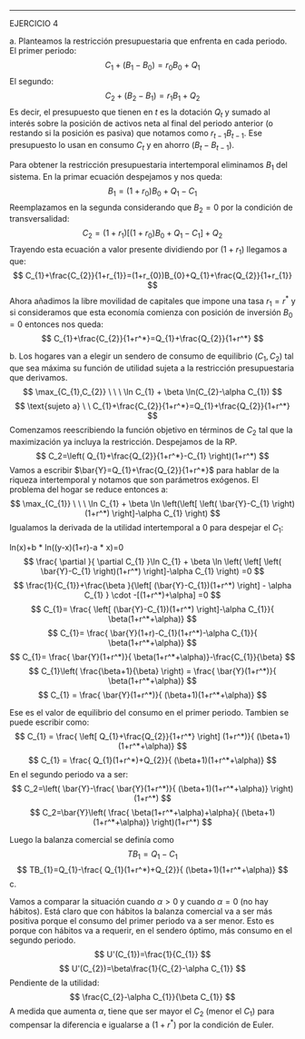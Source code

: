 

---
EJERCICIO 4

a.
Planteamos la restricción presupuestaria que enfrenta en cada periodo. 
El primer periodo:
$$C_{1}+(B_{1}-B_{0})=r_{0}B_{0}+Q_{1}$$
El segundo:
$$C_{2}+(B_{2}-B_{1})=r_{1}B_{1}+Q_{2}$$
Es decir, el presupuesto que tienen en $t$ es la dotación $Q_{t}$ y sumado al interés sobre la posición de activos neta al final del periodo anterior (o restando si la posición es pasiva) que notamos como $r_{t-1}B_{t-1}$. Ese presupuesto lo usan en consumo $C_{t}$ y en ahorro $(B_{t}-B_{t-1})$.

Para obtener la restricción presupuestaria intertemporal eliminamos $B_{1}$ del sistema. En la primar ecuación despejamos y nos queda:
$$
B_{1}=(1+r_{0})B_{0}+Q_{1}-C_{1}
$$
Reemplazamos en la segunda considerando que $B_{2}=0$ por la condición de transversalidad:
$$
C_{2}=(1+r_{1})\left[ (1+r_{0})B_{0}+Q_{1}-C_{1} \right] +Q_{2}
$$
Trayendo esta ecuación a valor presente dividiendo por $(1+r_{1})$ llegamos a que:
$$
C_{1}+\frac{C_{2}}{1+r_{1}}=(1+r_{0})B_{0}+Q_{1}+\frac{Q_{2}}{1+r_{1}}
$$
Ahora añadimos la libre movilidad de capitales que impone una tasa $r_{1}=r^*$ y si consideramos que esta economía comienza con posición de inversión $B_{0}=0$ entonces nos queda:
$$
C_{1}+\frac{C_{2}}{1+r^*}=Q_{1}+\frac{Q_{2}}{1+r^*}
$$

b.
Los hogares van a elegir un sendero de consumo de equilibrio $(C_{1}, C_{2})$ tal que sea máxima su función de utilidad sujeta a la restricción presupuestaria que derivamos.
$$
\max_{C_{1},C_{2}} \ \ \ \ln C_{1} + \beta \ln(C_{2}-\alpha C_{1})
$$
$$
\text{sujeto a} \ \ C_{1}+\frac{C_{2}}{1+r^*}=Q_{1}+\frac{Q_{2}}{1+r^*}
$$
Comenzamos reescribiendo la función objetivo en términos de $C_{2}$ tal que la maximización ya incluya la restricción. Despejamos de la RP.
$$
C_2=\left( Q_{1}+\frac{Q_{2}}{1+r^*}-C_{1}  \right)(1+r^*)
$$
Vamos a escribir $\bar{Y}=Q_{1}+\frac{Q_{2}}{1+r^*}$ para hablar de la riqueza intertemporal y notamos que son parámetros exógenos. El problema del hogar se reduce entonces a:
$$
\max_{C_{1}} \ \ \ \ln C_{1} + \beta \ln \left(\left[ \left( \bar{Y}-C_{1}  \right)(1+r^*) \right]-\alpha C_{1}  \right)  
$$
Igualamos la derivada de la utilidad intertemporal a 0 para despejar el $C_{1}$:

ln(x)+b * ln((y-x)(1+r)-a * x)=0
$$
\frac{ \partial  }{ \partial C_{1} }\ln C_{1} + \beta \ln \left( \left[ \left( \bar{Y}-C_{1}  \right)(1+r^*) \right]-\alpha C_{1} \right)  =0 
$$
$$
\frac{1}{C_{1}}+\frac{\beta }{\left[ (\bar{Y}-C_{1})(1+r^*) \right] - \alpha C_{1} } \cdot -[(1+r^*)+\alpha]  =0 
$$
$$
C_{1}= \frac{ \left[ (\bar{Y}-C_{1})(1+r^*) \right]-\alpha C_{1}}{ \beta(1+r^*+\alpha)}
$$
$$
C_{1}= \frac{ \bar{Y}(1+r)-C_{1}(1+r^*)-\alpha C_{1}}{ \beta(1+r^*+\alpha)}
$$
$$
C_{1}= \frac{ \bar{Y}(1+r^*)}{ \beta(1+r^*+\alpha)}-\frac{C_{1}}{\beta}
$$
$$
C_{1}\left( \frac{\beta+1}{\beta} \right) = \frac{ \bar{Y}(1+r^*)}{ \beta(1+r^*+\alpha)}
$$
$$
C_{1} = \frac{ \bar{Y}(1+r^*)}{ (\beta+1)(1+r^*+\alpha)}
$$

Ese es el valor de equilibrio del consumo en el primer periodo. Tambien se puede escribir como:
$$
C_{1} = \frac{ \left[ Q_{1}+\frac{Q_{2}}{1+r^*} \right] (1+r^*)}{ (\beta+1)(1+r^*+\alpha)}
$$
$$
C_{1} = \frac{ Q_{1}(1+r^*)+Q_{2}}{ (\beta+1)(1+r^*+\alpha)}
$$En el segundo periodo va a ser:
$$
C_2=\left( \bar{Y}-\frac{ \bar{Y}(1+r^*)}{ (\beta+1)(1+r^*+\alpha)}  \right)(1+r^*)
$$
$$
C_2=\bar{Y}\left( \frac{ \beta(1+r^*+\alpha)+\alpha}{ (\beta+1)(1+r^*+\alpha)}  \right)(1+r^*)
$$

Luego la balanza comercial se definía como
$$
TB_{1}=Q_{1}-C_{1}
$$
$$
TB_{1}=Q_{1}-\frac{ Q_{1}(1+r^*)+Q_{2}}{ (\beta+1)(1+r^*+\alpha)}
$$
c.

Vamos a comparar la situación cuando $\alpha > 0$ y cuando $\alpha=0$ (no hay hábitos). Está claro que con hábitos la balanza comercial va a ser más positiva porque el consumo del primer periodo va a ser menor. Esto es porque con hábitos va a requerir, en el sendero óptimo, más consumo en el segundo periodo.
$$
U'(C_{1})=\frac{1}{C_{1}}
$$
$$
U'(C_{2})=\beta\frac{1}{C_{2}-\alpha C_{1}}
$$
Pendiente de la utilidad:
$$
\frac{C_{2}-\alpha C_{1}}{\beta C_{1}}
$$
A medida que aumenta $\alpha$, tiene que ser mayor el $C_{2}$ (menor el $C_{1}$) para compensar la diferencia e igualarse a $(1+r^*)$ por la condición de Euler.